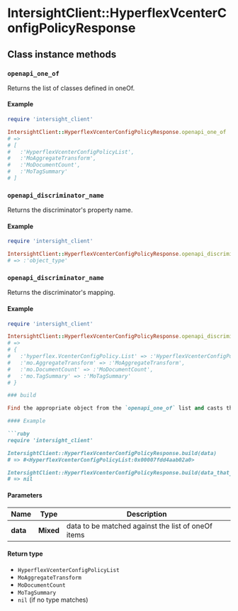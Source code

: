 # IntersightClient::HyperflexVcenterConfigPolicyResponse

## Class instance methods

### `openapi_one_of`

Returns the list of classes defined in oneOf.

#### Example

```ruby
require 'intersight_client'

IntersightClient::HyperflexVcenterConfigPolicyResponse.openapi_one_of
# =>
# [
#   :'HyperflexVcenterConfigPolicyList',
#   :'MoAggregateTransform',
#   :'MoDocumentCount',
#   :'MoTagSummary'
# ]
```

### `openapi_discriminator_name`

Returns the discriminator's property name.

#### Example

```ruby
require 'intersight_client'

IntersightClient::HyperflexVcenterConfigPolicyResponse.openapi_discriminator_name
# => :'object_type'
```

### `openapi_discriminator_name`

Returns the discriminator's mapping.

#### Example

```ruby
require 'intersight_client'

IntersightClient::HyperflexVcenterConfigPolicyResponse.openapi_discriminator_mapping
# =>
# {
#   :'hyperflex.VcenterConfigPolicy.List' => :'HyperflexVcenterConfigPolicyList',
#   :'mo.AggregateTransform' => :'MoAggregateTransform',
#   :'mo.DocumentCount' => :'MoDocumentCount',
#   :'mo.TagSummary' => :'MoTagSummary'
# }

### build

Find the appropriate object from the `openapi_one_of` list and casts the data into it.

#### Example

```ruby
require 'intersight_client'

IntersightClient::HyperflexVcenterConfigPolicyResponse.build(data)
# => #<HyperflexVcenterConfigPolicyList:0x00007fdd4aab02a0>

IntersightClient::HyperflexVcenterConfigPolicyResponse.build(data_that_doesnt_match)
# => nil
```

#### Parameters

| Name | Type | Description |
| ---- | ---- | ----------- |
| **data** | **Mixed** | data to be matched against the list of oneOf items |

#### Return type

- `HyperflexVcenterConfigPolicyList`
- `MoAggregateTransform`
- `MoDocumentCount`
- `MoTagSummary`
- `nil` (if no type matches)

